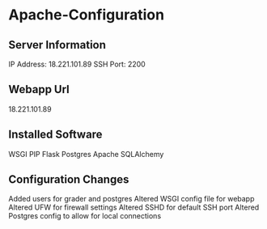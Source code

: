 # Apache-Configuration

## Server Information
IP Address: 18.221.101.89
SSH Port: 2200

## Webapp Url
18.221.101.89

## Installed Software
WSGI
PIP
Flask
Postgres
Apache
SQLAlchemy

## Configuration Changes
Added users for grader and postgres
Altered WSGI config file for webapp
Altered UFW for firewall settings
Altered SSHD for default SSH port
Altered Postgres config to allow for local connections


